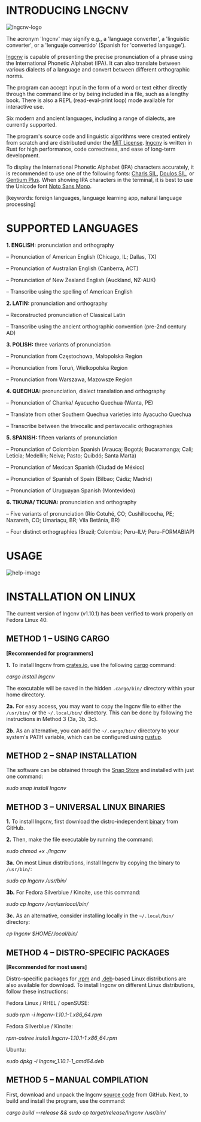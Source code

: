 # INTRODUCING LNGCNV

![lngcnv-logo](https://github.com/piotrbajdek/lngcnv/blob/main/docs/images/lngcnv-logo.png?raw=true)

The acronym 'lngcnv' may signify e.g., a 'language converter', a 'linguistic converter', or a 'lenguaje convertido' (Spanish for 'converted language').

[lngcnv](https://github.com/piotrbajdek/lngcnv) is capable of presenting the precise pronunciation of a phrase using the International Phonetic Alphabet (IPA). It can also translate between various dialects of a language and convert between different orthographic norms.

The program can accept input in the form of a word or text either directly through the command line or by being included in a file, such as a lengthy book. There is also a REPL (read-eval-print loop) mode available for interactive use.

Six modern and ancient languages, including a range of dialects, are currently supported.

The program's source code and linguistic algorithms were created entirely from scratch and are distributed under the [MIT License](https://github.com/piotrbajdek/lngcnv/blob/main/LICENSE.md). [lngcnv](https://github.com/piotrbajdek/lngcnv) is written in Rust for high performance, code correctness, and ease of long-term development.

To display the International Phonetic Alphabet (IPA) characters accurately, it is recommended to use one of the following fonts: [Charis SIL](https://software.sil.org/charis/download/), [Doulos SIL](https://software.sil.org/doulos/download/), or [Gentium Plus](https://software.sil.org/gentium/download/). When showing IPA characters in the terminal, it is best to use the Unicode font [Noto Sans Mono](https://fonts.google.com/noto/specimen/Noto+Sans+Mono).

[keywords: foreign languages, language learning app, natural language processing] 

# SUPPORTED LANGUAGES

**1. ENGLISH:** pronunciation and orthography

– Pronunciation of American English (Chicago, IL; Dallas, TX)

– Pronunciation of Australian English (Canberra, ACT)

– Pronunciation of New Zealand English (Auckland, NZ-AUK)

– Transcribe using the spelling of American English

**2. LATIN:** pronunciation and orthography

– Reconstructed pronunciation of Classical Latin

– Transcribe using the ancient orthographic convention (pre-2nd century AD)

**3. POLISH:** three variants of pronunciation

– Pronunciation from Częstochowa, Małopolska Region

– Pronunciation from Toruń, Wielkopolska Region

– Pronunciation from Warszawa, Mazowsze Region

**4. QUECHUA:** pronunciation, dialect translation and orthography

– Pronunciation of Chanka/ Ayacucho Quechua (Wanta, PE)

– Translate from other Southern Quechua varieties into Ayacucho Quechua

– Transcribe between the trivocalic and pentavocalic orthographies

**5. SPANISH:** fifteen variants of pronunciation

– Pronunciation of Colombian Spanish (Arauca; Bogotá; Bucaramanga; Cali; Leticia; Medellín; Neiva; Pasto; Quibdó; Santa Marta)

– Pronunciation of Mexican Spanish (Ciudad de México)

– Pronunciation of Spanish of Spain (Bilbao; Cádiz; Madrid)

– Pronunciation of Uruguayan Spanish (Montevideo)

**6. TIKUNA/ TICUNA:** pronunciation and orthography

– Five variants of pronunciation (Río Cotuhé, CO; Cushillococha, PE; Nazareth, CO; Umariaçu, BR; Vila Betânia, BR)

– Four distinct orthographies (Brazil; Colombia; Peru–ILV; Peru–FORMABIAP)

# USAGE

![help-image](https://github.com/piotrbajdek/lngcnv/blob/main/docs/images/help-image.png?raw=true)

# INSTALLATION ON LINUX

The current version of lngcnv (v1.10.1) has been verified to work properly on Fedora Linux 40.

## METHOD 1 – USING CARGO

**[Recommended for programmers]**

**1.** To install lngcnv from [crates.io](https://crates.io/crates/lngcnv), use the following [cargo](https://www.rust-lang.org/tools/install) command:

_cargo install lngcnv_

The executable will be saved in the hidden `.cargo/bin/` directory within your home directory.

**2a.** For easy access, you may want to copy the lngcnv file to either the `/usr/bin/` or the `~/.local/bin/` directory. This can be done by following the instructions in Method 3 (3a, 3b, 3c).

**2b.** As an alternative, you can add the `~/.cargo/bin/` directory to your system's PATH variable, which can be configured using [rustup](https://www.rust-lang.org/tools/install).

## METHOD 2 – SNAP INSTALLATION

The software can be obtained through the [Snap Store](https://snapcraft.io/lngcnv) and installed with just one command:

_sudo snap install lngcnv_

## METHOD 3 – UNIVERSAL LINUX BINARIES

**1.** To install lngcnv, first download the distro-independent [binary](https://github.com/piotrbajdek/lngcnv/releases/download/v1.10.1/lngcnv) from GitHub.

**2.** Then, make the file executable by running the command:

_sudo chmod +x ./lngcnv_

**3a.** On most Linux distributions, install lngcnv by copying the binary to `/usr/bin/`:

_sudo cp lngcnv /usr/bin/_

**3b.** For Fedora Silverblue / Kinoite, use this command:

_sudo cp lngcnv /var/usrlocal/bin/_

**3c.** As an alternative, consider installing locally in the `~/.local/bin/` directory:

_cp lngcnv $HOME/.local/bin/_

## METHOD 4 – DISTRO-SPECIFIC PACKAGES

**[Recommended for most users]**

Distro-specific packages for [.rpm](https://github.com/piotrbajdek/lngcnv/releases/download/v1.10.1/lngcnv-1.10.1-1.x86_64.rpm) and [.deb](https://github.com/piotrbajdek/lngcnv/releases/download/v1.10.1/lngcnv_1.10.1-1_amd64.deb)-based Linux distributions are also available for download. To install lngcnv on different Linux distributions, follow these instructions:

Fedora Linux / RHEL / openSUSE:

_sudo rpm -i lngcnv-1.10.1-1.x86_64.rpm_

Fedora Silverblue / Kinoite:

_rpm-ostree install lngcnv-1.10.1-1.x86_64.rpm_

Ubuntu:

_sudo dpkg -i lngcnv_1.10.1-1_amd64.deb_

## METHOD 5 – MANUAL COMPILATION

First, download and unpack the lngcnv [source code](https://github.com/piotrbajdek/lngcnv/archive/refs/tags/v1.10.1.zip) from GitHub. Next, to build and install the program, use the command:

_cargo build \--release && sudo cp target/release/lngcnv /usr/bin/_
